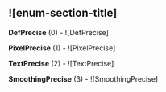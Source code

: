 ## ![enum-section-title]

**DefPrecise** (0) - ![DefPrecise]

**PixelPrecise** (1) - ![PixelPrecise]

**TextPrecise** (2) - ![TextPrecise]

**SmoothingPrecise** (3) - ![SmoothingPrecise]

